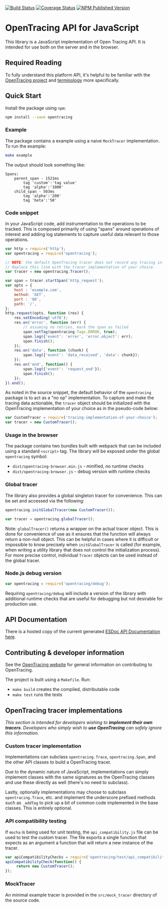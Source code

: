 [![Build Status][ci-img]][ci] [![Coverage Status][cov-img]][cov] [![NPM Published Version][npm-img]][npm]

# OpenTracing API for JavaScript

This library is a JavaScript implementation of Open Tracing API. It is intended for use both on the server and in the browser.

## Required Reading

To fully understand this platform API, it's helpful to be familiar with the [OpenTracing project](http://opentracing.io) and
[terminology](http://opentracing.io/documentation/pages/spec.html) more specifically.

## Quick Start

Install the package using `npm`:

```bash
npm install --save opentracing
```

### Example

The package contains a example using a naive `MockTracer` implementation. To run the example:

```bash
make example
```

The output should look something like:

```
Spans:
    parent_span - 1521ms
        tag 'custom':'tag value'
        tag 'alpha':'1000'
    child_span - 503ms
        tag 'alpha':'200'
        tag 'beta':'50'
```

### Code snippet

In your JavaScript code, add instrumentation to the operations to be tracked. This is composed primarily of using "spans" around operations of interest and adding log statements to capture useful data relevant to those operations.

```js
var http = require('http');
var opentracing = require('opentracing');

// NOTE: the default OpenTracing tracer does not record any tracing information.
// Replace this line with the tracer implementation of your choice.
var tracer = new opentracing.Tracer();

var span = tracer.startSpan('http_request');
var opts = {
    host : 'example.com',
    method: 'GET',
    port : '80',
    path: '/',
};
http.request(opts, function (res) {
    res.setEncoding('utf8');
    res.on('error', function (err) {
        // assuming no retries, mark the span as failed
        span.setTag(opentracing.Tags.ERROR, true);
        span.log({'event': 'error', 'error.object': err);
        span.finish();
    });
    res.on('data', function (chunk) {
        span.log({'event': 'data_received', 'data': chunk});
    });
    res.on('end', function() {
        span.log({'event': 'request_end'});
        span.finish();
    });
}).end();
```

As noted in the source snippet, the default behavior of the `opentracing` package is to act as a "no op" implementation. To capture and make the tracing data actionable, the `tracer` object should be initialized with the OpenTracing implementation of your choice as in the pseudo-code below:

```js
var CustomTracer = require('tracing-implementation-of-your-choice');
var tracer = new CustomTracer();
```

### Usage in the browser

The package contains two bundles built with webpack that can be included using a standard `<script>` tag. The library will be exposed under the global `opentracing` symbol:

* `dist/opentracing-browser.min.js` - minified, no runtime checks
* `dist/opentracing-browser.js` - debug version with runtime checks

### Global tracer

The library also provides a global singleton tracer for convenience. This can be set and accessed via the following:

```javascript
opentracing.initGlobalTracer(new CustomTracer());

var tracer = opentracing.globalTracer();
```

Note: `globalTracer()` returns a wrapper on the actual tracer object. This is done for convenience of use as it ensures that the function will always return a non-null object.  This can be helpful in cases where it is difficult or impossible to know precisely when `initGlobalTracer` is called (for example, when writing a utility library that does not control the initialization process).  For more precise control, individual `Tracer` objects can be used instead of the global tracer.

### Node.js debug version

```javascript
var opentracing = require('opentracing/debug');
```

Requiring `opentracing/debug` will include a version of the library with additional runtime checks that are useful for debugging but not desirable for production use.

## API Documentation

There is a hosted copy of the current generated [ESDoc API Documentation here](https://doc.esdoc.org/github.com/opentracing/opentracing-javascript/).

## Contributing & developer information

See the [OpenTracing website](http://opentracing.io) for general information on contributing to OpenTracing.

The project is built using a `Makefile`. Run:

* `make build` creates the compiled, distributable code
* `make test` runs the tests

## OpenTracing tracer implementations

*This section is intended for developers wishing to* ***implement their own tracers***. *Developers who simply wish to* ***use OpenTracing*** *can safely ignore this information.*

### Custom tracer implementation

Implementations can subclass `opentracing.Trace`, `opentracing.Span`, and the other API classes to build a OpenTracing tracer.

Due to the dynamic nature of JavaScript, implementations can simply implement classes with the same signatures as the OpenTracing classes and use these directly as well (there's no need to subclass).

Lastly, optionally implementations may choose to subclass `opentracing.Trace`, etc. and implement the underscore prefixed methods such as `_addTag` to pick up a bit of common code implemented in the base classes. This is entirely optional.

### API compatibility testing

If `mocha` is being used for unit testing, the `api_compatibility.js` file can be used to test the custom tracer. The file exports a single function that expects as an argument a function that will return a new instance of the tracer.

```javascript
var apiCompatibilityChecks = require('opentracing/test/api_compatibility.js');
apiCompatibilityCheck(function() {
     return new CustomTracer();
});
```

### MockTracer

An minimal example tracer is provided in the `src/mock_tracer` directory of the source code.

  [ci-img]: https://travis-ci.org/opentracing/opentracing-javascript.svg?branch=master
  [cov-img]: https://coveralls.io/repos/github/opentracing/opentracing-javascript/badge.svg?branch=master
  [npm-img]: https://badge.fury.io/js/opentracing.svg
  [ci]: https://travis-ci.org/opentracing/opentracing-javascript
  [cov]: https://coveralls.io/github/opentracing/opentracing-javascript?branch=master
  [npm]: https://www.npmjs.com/package/opentracing

